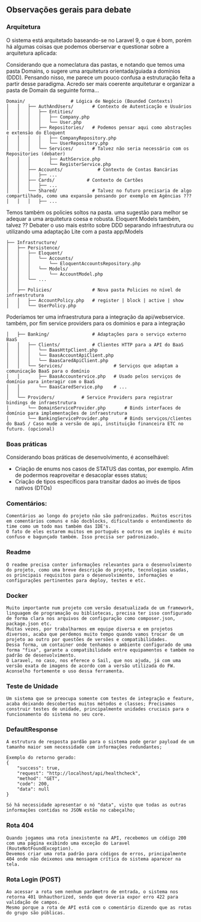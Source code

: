 ## Observações gerais para debate

### Arquitetura
O sistema está arquitetado baseando-se no Laravel 9, o que é bom, porém há algumas coisas que podemos oberservar e questionar sobre a arquitetura aplicada:

Considerando que a nomeclatura das pastas, e notando que temos uma pasta Domains, o sugere uma arquitetura orientada/guiada a domínios (DDD). Pensando nisso, me parece um pouco confusa a estruturação feita a partir desse paradigma.
Acredo ser mais coerente arquiteturar e organizar a pasta de Domain da seguinte forma...

    Domain/                 # Lógica de Negócio (Bounded Contexts)
    │   │   ├── AuthAndUsers/       # Contexto de Autenticação e Usuários
    │   │   │   ├── Entities/
    │   │   │   │   ├── Company.php
    │   │   │   │   └── User.php
    │   │   │   ├── Repositories/   # Podemos pensar aqui como abstrações e extensão do Eloquent
    │   │   │   │   ├── CompanyRepository.php
    │   │   │   │   └── UserRepository.php
    │   │   │   └── Services/       # Talvez não seria necessário com os Repositories (debater)
    │   │   │       ├── AuthService.php
    │   │   │       └── RegisterService.php
    │   │   ├── Accounts/             # Contexto de Contas Bancárias
    │   │   │   ├── ...
    │   │   ├── Cards/            # Contexto de Cartões
    │   │   │   ├── ...
    │   │   └── Shared/             # Talvez no futuro precisaria de algo compartilhado, como uma expansão pensando por exemplo em Agências ???
    │   │   │   ├── ...

Temos também os policies soltos na pasta. uma sugestão para melhor se adequar a uma arquitetura coesa e robusta.
Eloquent Models também, talvez ?? Debater o uso mais estrito sobre DDD separando infraestrutura ou utilizando uma adaptação Lite com a pasta app/Models

    ├── Infrastructure/
    │   ├── Persistence/
    │   │   ├── Eloquent/
    │   │   │   └── Accounts/
    │   │   │       └── EloquentAccountsRepository.php
    │   │   │   └── Models/
    │   │   │       └── AccountModel.php
    │   │   └── ...
    │   │
    │   ├── Policies/               # Nova pasta Policies no nível de infraestrutura
    │   │   ├── AccountPolicy.php   # register | block | active | show
    │   │   └── UserPolicy.php

Poderíamos ter uma infraestrutura para a integração da api/webservice. também, por fim service providers para os dominios e para a integração

    │   ├── Banking/                # Adaptações para o serviço externo BaaS
    │   │   ├── Clients/            # Clientes HTTP para a API do BaaS
    │   │   │   └── BaasHttpClient.php
    │   │   │   └── BaasAccountApiClient.php
    │   │   │   └── BaasCaredApiClient.php
    │   │   └── Services/                   # Serviços que adaptam a comunicação BaaS para o domínio
    │   │       ├── BaasAccountervice.php   # Usado pelos serviços de domínio para interagir com o BaaS
    │   │       └── BaasCaredService.php    # ...
    │   │
    │   └── Providers/          # Service Providers para registrar bindings de infraestrutura
    │       └── DomainServiceProvider.php       # Binds interfaces de domínio para implementações de infraestrutura
    │       └── BankingServiceProvider.php      # Binds serviços/clientes do BaaS / Caso mude a versão de api, instituição financeira ETC no futuro. (opcional)

### Boas práticas

Considerando boas práticas de desenvolvimento, é aconselhável:

* Criação de enums nos casos de STATUS das contas, por exemplo. Afim de podermos reaproveitar e desacoplar esses status;
* Criação de tipos específicos para transitar dados ao invés de tipos nativos (DTOs)

### Comentários:
    Comentários ao longo do projeto não são padronizados. Muitos escritos em comentários comuns e não docblocks, dificultando o entendimento do time como um todo mas também das IDE's.
    O fato de eles estarem muitos em português e outros em inglês é muito confuso e bagunçado também. Isso precisa ser padronizado.

### Readme
    O readme precisa conter informações relevantes para o desenvolvimento do projeto, como uma breve descrição do projeto, tecnologias usadas, os principais requisitos para o desenvolvimento, informações e configurações pertinentes para deploy, testes e etc.

### Docker
    Muito importante num projeto com versão desatualizada de um framework, linguagem de programação ou bibliotecas, precisa ter isso configurado de forma clara nos arquivos de configuração como composer.json, package.json etc.
    Muitas vezes, por trabalharmos em equipe diversa e em projetos diversos, acaba que perdemos muito tempo quando vamos trocar de um projeto ao outro por questões de versões e compatibilidades.
    Dessa forma, um container onde tenhamos o ambiente configurado de uma forma "fixa", garante a compatibilidade entre equipamentos e também no padrão de desenvolvimento.
    O Laravel, no caso, nos eferece o Sail, que nos ajuda, já com uma versão exata de imagens de acordo com a versão utilizada do FW. Aconselho fortemente o uso dessa ferramenta.

### Teste de Unidade
    Um sistema que se preocupa somente com testes de integração e feature, acaba deixando descobertos muitos métodos e classes; Precisamos construir testes de unidade, principalmente unidades cruciais para o funcionamento do sistema no seu core.

### DefaultResponse
    A estrutura de resposta pardão para o sistema pode gerar payload de um tamanho maior sem necessidade com informações redundantes;

    Exemplo do retorno gerado:
    {
        "success": true,
        "request": "http://localhost/api/healthcheck",
        "method": "GET",
        "code": 200,
        "data": null
    }

    Só há necessidade apresentar o nó "data", visto que todas as outras informações contidas no JSON estão no cabeçalho;

### Rota 404
    Quando jogamos uma rota inexistente na API, recebemos um código 200 com uma página exibindo uma exceção do Laravel (RouteNotFoundException).
    Devemos criar uma rota padrão para códigos de erros, principalmente 404 onde não deixemos uma mensagem crítica do sistema aparecer na tela.

### Rota Login (POST)
    Ao acessar a rota sem nenhum parâmetro de entrada, o sistema nos retorna 401 Unhauthorized, sendo que deveria expor erro 422 para validação de campos.
    Mesmo porque a rota de API está com o comentário dizendo que as rotas do grupo são públicas.
